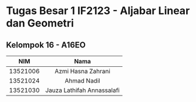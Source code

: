 # Tugas Besar 1 IF2123 - Aljabar Linear dan Geometri
## Kelompok 16 - A16EO

| NIM | Nama |
| :---: | :---: |
| 13521006 | Azmi Hasna Zahrani |
| 13521024 | Ahmad Nadil |
| 13521030 | Jauza Lathifah Annassalafi |